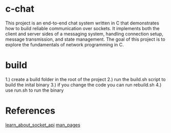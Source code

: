# c-chat
This project is an end-to-end chat system written in C that demonstrates how to build reliable communication over sockets. It implements both the client and server sides of a messaging system, handling connection setup, message transmission, and state management. The goal of this project is to explore the fundamentals of network programming in C.

# build
1.) create a build folder in the root of the project
2.) run the build.sh script to build the inital binary
3.) if you change the code you can run rebuild.sh 
4.) use run.sh to run the binary

# References
[learn_about_socket_api](https://beej.us/guide/bgnet/pdf/bgnet_usl_c_1.pdf)
[man_pages](https://man7.org/linux/man-pages/index.html)